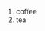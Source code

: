 <html>
 <head>
   </head>
  <body>
    <ol>
      <li>coffee</li>
      <li>tea</li>
    </ol>
  </body>
  </html>
